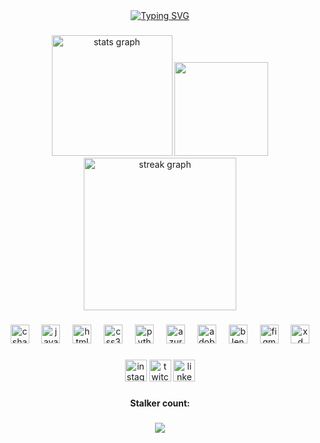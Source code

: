 <div align="center">
    <a href="https://git.io/typing-svg"><img src="https://readme-typing-svg.demolab.com?font=Reddit+Mono&duration=2000&pause=3000&color=F7F7F7&random=false&width=435&lines=My+mom+chose+this+profession+for+me..." alt="Typing SVG" /></a>
</div>

###

<div align="center">
  <img src="https://github-readme-stats.vercel.app/api?username=UzairMoh&hide_title=false&hide_rank=false&show_icons=true&include_all_commits=true&count_private=true&disable_animations=false&theme=dark&locale=en&hide_border=false&custom_title=For%20my%20boss" height="193" alt="stats graph" />
  <img width="150" src="https://media.giphy.com/media/v1.Y2lkPTc5MGI3NjExcnFkdnd3Ym1sbGlnc3Q1eGR5ZDh4ZzJ2aGdmd2VqcHNlZWRrMTRjZSZlcD12MV9pbnRlcm5hbF9naWZfYnlfaWQmY3Q9Zw/6ZxuYS9ovJx44CdQS5/giphy-downsized.gif" />
  <br>
    <img src="https://streak-stats.demolab.com?user=UzairMoh&locale=en&mode=daily&theme=dark&hide_border=false&border_radius=5" height="244" alt="streak graph"  />

</div>

###
<div align="center">
  <img 
      src="https://skillicons.dev/icons?i=cs" height="30" alt="csharp logo"  />
  <img width="12" />
  <img src="https://skillicons.dev/icons?i=js" height="30" alt="javascript logo"  />
  <img width="12" />
  <img src="https://skillicons.dev/icons?i=html" height="30" alt="html5 logo"  />
  <img width="12" />
  <img src="https://skillicons.dev/icons?i=css" height="30" alt="css3 logo"  />
  <img width="12" />
  <img src="https://skillicons.dev/icons?i=py" height="30" alt="python logo"  />
  <img width="12" />
  <img src="https://skillicons.dev/icons?i=azure" height="30" alt="azure logo"  />
  <img width="12" />
  <img src="https://skillicons.dev/icons?i=ps" height="30" alt="adobephotoshop logo"  />
  <img width="12" />
  <img src="https://skillicons.dev/icons?i=blender" height="30" alt="blender logo"  />
  <img width="12" />
  <img src="https://skillicons.dev/icons?i=figma" height="30" alt="figma logo"  />
  <img width="12" />
  <img src="https://skillicons.dev/icons?i=xd" height="30" alt="xd logo"  />
</div>

###

<div align="center">
  <img src="https://img.shields.io/static/v1?message=Instagram&logo=instagram&label=&color=E4405F&logoColor=white&labelColor=&style=for-the-badge" height="35" alt="instagram logo"  />
  <img src="https://img.shields.io/static/v1?message=Twitch&logo=twitch&label=&color=9146FF&logoColor=white&labelColor=&style=for-the-badge" height="35" alt="twitch logo"  />
  <img src="https://img.shields.io/static/v1?message=LinkedIn&logo=linkedin&label=&color=0077B5&logoColor=white&labelColor=&style=for-the-badge" height="35" alt="linkedin logo"  />
</div>

###

<h4 align="center">Stalker count:</h4>

###

<div align="center">
  <img src="https://profile-counter.glitch.me/UzairMoh/count.svg?"  />
</div>

###
